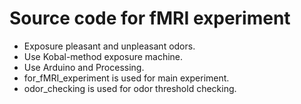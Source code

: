 # Source code for fMRI experiment

* Exposure pleasant and unpleasant odors.
* Use Kobal-method exposure machine.
* Use Arduino and Processing.
* for_fMRI_experiment is used for main experiment.
* odor_checking is used for odor threshold checking.
